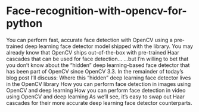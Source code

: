 # Face-recognition-with-opencv-for-python
You can perform fast, accurate face detection with OpenCV using a pre-trained deep learning face detector model shipped with the library.  You may already know that OpenCV ships out-of-the-box with pre-trained Haar cascades that can be used for face detection…  …but I’m willing to bet that you don’t know about the “hidden” deep learning-based face detector that has been part of OpenCV since OpenCV 3.3.  In the remainder of today’s blog post I’ll discuss:      Where this “hidden” deep learning face detector lives in the OpenCV library     How you can perform face detection in images using OpenCV and deep learning     How you can perform face detection in video using OpenCV and deep learning  As we’ll see, it’s easy to swap out Haar cascades for their more accurate deep learning face detector counterparts.
